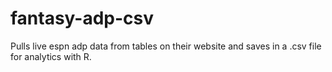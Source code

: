 # fantasy-adp-csv
Pulls live espn adp data from tables on their website and saves in a .csv file for analytics with R.
